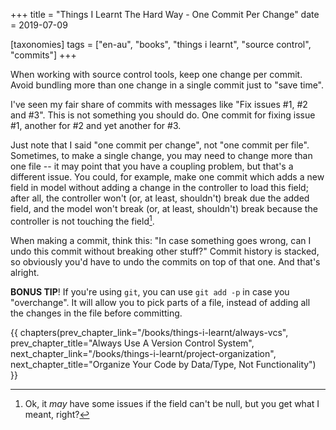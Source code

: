 +++
title = "Things I Learnt The Hard Way - One Commit Per Change"
date = 2019-07-09

[taxonomies]
tags = ["en-au", "books", "things i learnt", "source control", "commits"]
+++

When working with source control tools, keep one change per commit. Avoid
bundling more than one change in a single commit just to "save time".

<!-- more -->

I've seen my fair share of commits with messages like "Fix issues #1, #2 
and #3". This is not something you should do. One commit for fixing issue #1,
another for #2 and yet another for #3.

Just note that I said "one commit per change", not "one commit per file".
Sometimes, to make a single change, you may need to change more than one file
-- it may point that you have a coupling problem, but that's a different
issue. You could, for example, make one commit which adds a new field in model
without adding a change in the controller to load this field; after all, the
controller won't (or, at least, shouldn't) break due the added field, and the
model won't break (or, at least, shouldn't) break because the controller is
not touching the field[^1].

When making a commit, think this: "In case something goes wrong, can I undo
this commit without breaking other stuff?" Commit history is stacked, so
obviously you'd have to undo the commits on top of that one. And that's
alright.

**BONUS TIP**! If you're using `git`, you can use `git add -p` in case you
"overchange". It will allow you to pick parts of a file, instead of adding all
the changes in the file before committing.

[^1]: Ok, it _may_ have some issues if the field can't be null, but you get
  what I meant, right?

{{ chapters(prev_chapter_link="/books/things-i-learnt/always-vcs", prev_chapter_title="Always Use A Version Control System", next_chapter_link="/books/things-i-learnt/project-organization", next_chapter_title="Organize Your Code by Data/Type, Not Functionality") }}
